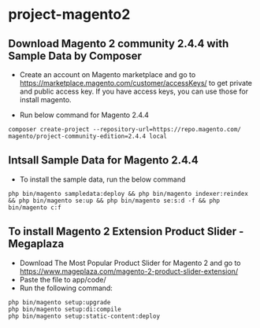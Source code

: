 # project-magento2

## Download Magento 2 community 2.4.4 with Sample Data by Composer

- Create an account on Magento marketplace and go to https://marketplace.magento.com/customer/accessKeys/ to get private and public access key. If you have access keys, you can use those for install magento.

- Run below command for Magento 2.4.4
  
 ```
 composer create-project --repository-url=https://repo.magento.com/ magento/project-community-edition=2.4.4 local
```


## Intsall Sample Data for Magento 2.4.4 

- To install the sample data, run the below command

```
php bin/magento sampledata:deploy && php bin/magento indexer:reindex && php bin/magento se:up && php bin/magento se:s:d -f && php bin/magento c:f
```


## To install Magento 2 Extension Product Slider - Megaplaza

- Download The Most Popular Product Slider for Magento 2 and go to https://www.mageplaza.com/magento-2-product-slider-extension/
- Paste the file to app/code/
- Run the following command:

```
php bin/magento setup:upgrade
php bin/magento setup:di:compile
php bin/magento setup:static-content:deploy
```
